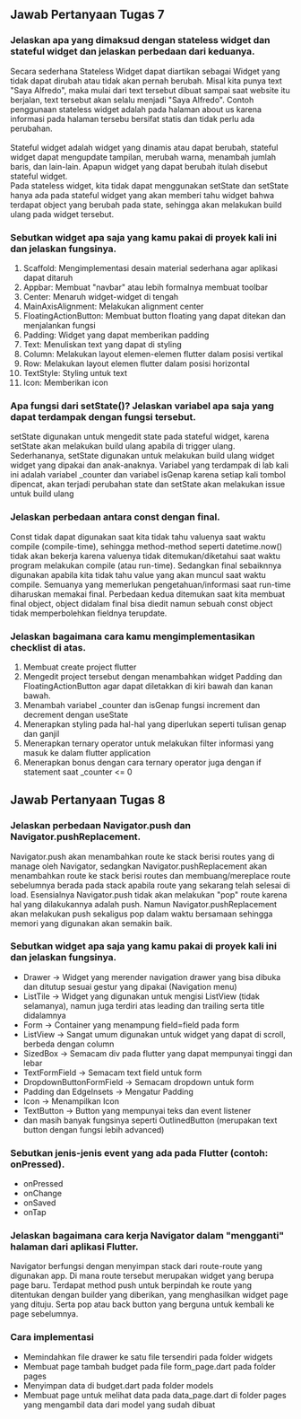## Jawab Pertanyaan Tugas 7

### Jelaskan apa yang dimaksud dengan stateless widget dan stateful widget dan jelaskan perbedaan dari keduanya.

Secara sederhana Stateless Widget dapat diartikan sebagai Widget yang tidak dapat dirubah atau tidak akan pernah berubah. Misal kita punya text "Saya Alfredo", maka mulai dari text tersebut dibuat sampai saat website itu berjalan, text tersebut akan selalu menjadi "Saya Alfredo". Contoh penggunaan stateless widget adalah pada halaman about us karena informasi pada halaman tersebu bersifat statis dan tidak perlu ada perubahan.<br/><br/>
Stateful widget adalah widget yang dinamis atau dapat berubah, stateful widget dapat mengupdate tampilan, merubah warna, menambah jumlah baris, dan lain-lain. Apapun widget yang dapat berubah itulah disebut stateful widget. <br>
Pada stateless widget, kita tidak dapat menggunakan setState dan setState hanya ada pada stateful widget yang akan memberi tahu widget bahwa terdapat object yang berubah pada state, sehingga akan melakukan build ulang pada widget tersebut.<br>

### Sebutkan widget apa saja yang kamu pakai di proyek kali ini dan jelaskan fungsinya.

1. Scaffold: Mengimplementasi desain material sederhana agar aplikasi dapat ditaruh
2. Appbar: Membuat "navbar" atau lebih formalnya membuat toolbar
3. Center: Menaruh widget-widget di tengah
4. MainAxisAlignment: Melakukan alignment center
5. FloatingActionButton: Membuat button floating yang dapat ditekan dan menjalankan fungsi
6. Padding: Widget yang dapat memberikan padding
7. Text: Menuliskan text yang dapat di styling
8. Column: Melakukan layout elemen-elemen flutter dalam posisi vertikal
9. Row: Melakukan layout elemen flutter dalam posisi horizontal
10. TextStyle: Styling untuk text
11. Icon: Memberikan icon

### Apa fungsi dari setState()? Jelaskan variabel apa saja yang dapat terdampak dengan fungsi tersebut.

setState digunakan untuk mengedit state pada stateful widget, karena setState akan melakukan build ulang apabila di trigger ulang. Sederhananya, setState digunakan untuk melakukan build ulang widget widget yang dipakai dan anak-anaknya. Variabel yang terdampak di lab kali ini adalah variabel \_counter dan variabel isGenap karena setiap kali tombol dipencat, akan terjadi perubahan state dan setState akan melakukan issue untuk build ulang

### Jelaskan perbedaan antara const dengan final.

Const tidak dapat digunakan saat kita tidak tahu valuenya saat waktu compile (compile-time), sehingga method-method seperti datetime.now() tidak akan bekerja karena valuenya tidak ditemukan/diketahui saat waktu program melakukan compile (atau run-time). Sedangkan final sebaiknnya digunakan apabila kita tidak tahu value yang akan muncul saat waktu compile. Semuanya yang memerlukan pengetahuan/informasi saat run-time diharuskan memakai final. Perbedaan kedua ditemukan saat kita membuat final object, object didalam final bisa diedit namun sebuah const object tidak memperbolehkan fieldnya terupdate.

### Jelaskan bagaimana cara kamu mengimplementasikan checklist di atas.

1. Membuat create project flutter
2. Mengedit project tersebut dengan menambahkan widget Padding dan FloatingActionButton agar dapat diletakkan di kiri bawah dan kanan bawah.
3. Menambah variabel \_counter dan isGenap fungsi increment dan decrement dengan useState
4. Menerapkan styling pada hal-hal yang diperlukan seperti tulisan genap dan ganjil
5. Menerapkan ternary operator untuk melakukan filter informasi yang masuk ke dalam flutter application
6. Menerapkan bonus dengan cara ternary operator juga dengan if statement saat \_counter <= 0

## Jawab Pertanyaan Tugas 8

### Jelaskan perbedaan Navigator.push dan Navigator.pushReplacement.

Navigator.push akan menambahkan route ke stack berisi routes yang di manage oleh Navigator, sedangkan Navigator.pushReplacement akan menambahkan route ke stack berisi routes dan membuang/mereplace route sebelumnya berada pada stack apabila route yang sekarang telah selesai di load. Esensialnya Navigator.push tidak akan melakukan "pop" route karena hal yang dilakukannya adalah push. Namun Navigator.pushReplacement akan melakukan push sekaligus pop dalam waktu bersamaan sehingga memori yang digunakan akan semakin baik.

### Sebutkan widget apa saja yang kamu pakai di proyek kali ini dan jelaskan fungsinya.

-   Drawer -> Widget yang merender navigation drawer yang bisa dibuka dan ditutup sesuai gestur yang dipakai (Navigation menu)
-   ListTile -> Widget yang digunakan untuk mengisi ListView (tidak selamanya), namun juga terdiri atas leading dan trailing serta title didalamnya
-   Form -> Container yang menampung field=field pada form
-   ListView -> Sangat umum digunakan untuk widget yang dapat di scroll, berbeda dengan column
-   SizedBox -> Semacam div pada flutter yang dapat mempunyai tinggi dan lebar
-   TextFormField -> Semacam text field untuk form
-   DropdownButtonFormField -> Semacam dropdown untuk form
-   Padding dan EdgeInsets -> Mengatur Padding
-   Icon -> Menampilkan Icon
-   TextButton -> Button yang mempunyai teks dan event listener
-   dan masih banyak fungsinya seperti OutlinedButton (merupakan text button dengan fungsi lebih advanced)

### Sebutkan jenis-jenis event yang ada pada Flutter (contoh: onPressed).

-   onPressed
-   onChange
-   onSaved
-   onTap

### Jelaskan bagaimana cara kerja Navigator dalam "mengganti" halaman dari aplikasi Flutter.

Navigator berfungsi dengan menyimpan stack dari route-route yang digunakan app. Di mana route tersebut merupakan widget yang berupa page baru. Terdapat method push untuk berpindah ke route yang ditentukan dengan builder yang diberikan, yang menghasilkan widget page yang dituju. Serta pop atau back button yang berguna untuk kembali ke page sebelumnya.

### Cara implementasi

-   Memindahkan file drawer ke satu file tersendiri pada folder widgets
-   Membuat page tambah budget pada file form_page.dart pada folder pages
-   Menyimpan data di budget.dart pada folder models
-   Membuat page untuk melihat data pada data_page.dart di folder pages yang mengambil data dari model yang sudah dibuat

